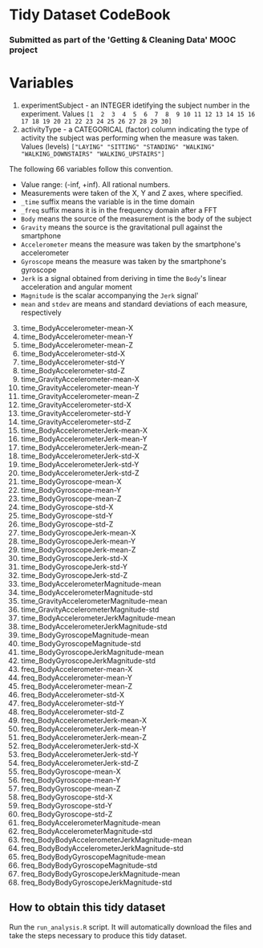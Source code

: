 # Tidy Dataset CodeBook
### Submitted as part of the 'Getting & Cleaning Data' MOOC project

# Variables
1. experimentSubject - an INTEGER idetifying the subject number in the experiment. Values `[1  2  3  4  5  6  7  8  9 10 11 12 13 14 15 16 17 18 19 20 21 22 23 24 25 26 27 28 29 30]`
2. activityType - a CATEGORICAL (factor) column indicating the type of activity the subject was performing when the measure was taken. Values (levels) `["LAYING" "SITTING" "STANDING" "WALKING" "WALKING_DOWNSTAIRS" "WALKING_UPSTAIRS"]`

The following 66 variables follow this convention. 

* Value range: (-inf, +inf). All rational numbers.
* Measurements were taken of the X, Y and Z axes, where specified.
* `_time` suffix means the variable is in the time domain
* `_freq` suffix means it is in the frequency domain after a FFT
* `Body` means the source of the measurement is the body of the subject
* `Gravity` means the source is the gravitational pull against the smartphone
* `Accelerometer` means the measure was taken by the smartphone's accelerometer
* `Gyroscope` means the measure was taken by the smartphone's gyroscope
* `Jerk` is a signal obtained from deriving in time the `Body`'s linear acceleration and angular moment
* `Magnitude` is the scalar accompanying the `Jerk` signal'
* `mean` and `stdev` are means and standard deviations of each measure, respectively

3. time_BodyAccelerometer-mean-X
4. time_BodyAccelerometer-mean-Y               
5. time_BodyAccelerometer-mean-Z                
6. time_BodyAccelerometer-std-X                
7. time_BodyAccelerometer-std-Y                 
8. time_BodyAccelerometer-std-Z                
9. time_GravityAccelerometer-mean-X             
10. time_GravityAccelerometer-mean-Y            
11. time_GravityAccelerometer-mean-Z             
12. time_GravityAccelerometer-std-X             
13. time_GravityAccelerometer-std-Y              
14. time_GravityAccelerometer-std-Z             
15. time_BodyAccelerometerJerk-mean-X            
16. time_BodyAccelerometerJerk-mean-Y           
17. time_BodyAccelerometerJerk-mean-Z            
18. time_BodyAccelerometerJerk-std-X            
19. time_BodyAccelerometerJerk-std-Y             
20. time_BodyAccelerometerJerk-std-Z            
21. time_BodyGyroscope-mean-X                    
22. time_BodyGyroscope-mean-Y                   
23. time_BodyGyroscope-mean-Z                    
24. time_BodyGyroscope-std-X                    
25. time_BodyGyroscope-std-Y                     
26. time_BodyGyroscope-std-Z                    
27. time_BodyGyroscopeJerk-mean-X                
28. time_BodyGyroscopeJerk-mean-Y               
29. time_BodyGyroscopeJerk-mean-Z                
30. time_BodyGyroscopeJerk-std-X                
31. time_BodyGyroscopeJerk-std-Y                 
32. time_BodyGyroscopeJerk-std-Z                
33. time_BodyAccelerometerMagnitude-mean         
34. time_BodyAccelerometerMagnitude-std         
35. time_GravityAccelerometerMagnitude-mean      
36. time_GravityAccelerometerMagnitude-std      
37. time_BodyAccelerometerJerkMagnitude-mean     
38. time_BodyAccelerometerJerkMagnitude-std     
39. time_BodyGyroscopeMagnitude-mean             
40. time_BodyGyroscopeMagnitude-std             
41. time_BodyGyroscopeJerkMagnitude-mean         
42. time_BodyGyroscopeJerkMagnitude-std         
43. freq_BodyAccelerometer-mean-X                
44. freq_BodyAccelerometer-mean-Y               
45. freq_BodyAccelerometer-mean-Z                
46. freq_BodyAccelerometer-std-X                
47. freq_BodyAccelerometer-std-Y                 
48. freq_BodyAccelerometer-std-Z                
49. freq_BodyAccelerometerJerk-mean-X            
50. freq_BodyAccelerometerJerk-mean-Y           
51. freq_BodyAccelerometerJerk-mean-Z            
52. freq_BodyAccelerometerJerk-std-X            
53. freq_BodyAccelerometerJerk-std-Y             
54. freq_BodyAccelerometerJerk-std-Z            
55. freq_BodyGyroscope-mean-X                    
56. freq_BodyGyroscope-mean-Y                   
57. freq_BodyGyroscope-mean-Z                    
58. freq_BodyGyroscope-std-X                    
59. freq_BodyGyroscope-std-Y                     
60. freq_BodyGyroscope-std-Z                    
61. freq_BodyAccelerometerMagnitude-mean         
62. freq_BodyAccelerometerMagnitude-std         
63. freq_BodyBodyAccelerometerJerkMagnitude-mean 
64. freq_BodyBodyAccelerometerJerkMagnitude-std 
65. freq_BodyBodyGyroscopeMagnitude-mean         
66. freq_BodyBodyGyroscopeMagnitude-std         
67. freq_BodyBodyGyroscopeJerkMagnitude-mean     
68. freq_BodyBodyGyroscopeJerkMagnitude-std

## How to obtain this tidy dataset
Run the `run_analysis.R` script. It will automatically download the files and take the steps necessary to produce this tidy dataset.